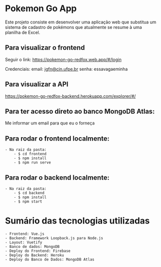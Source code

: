 # Pokemon Go App
Este projeto consiste em desenvolver uma aplicação web que substitua um sistema de cadastro de pokémons que atualmente se resume à uma planilha de Excel. 

## Para visualizar o frontend
Seguir o link: https://pokemon-go-redfox.web.app/#/login

Credenciais:
    email: jgfn@cin.ufpe.br
    senha: essavagaeminha

## Para visualizar a API 
https://pokemon-go-redfox-backend.herokuapp.com/explorer/#/

## Para ter acesso direto ao banco MongoDB Atlas: 
Me informar um email para que eu o forneça

## Para rodar o frontend localmente:
    - Na raiz da pasta:
        - $ cd frontend
        - $ npm install
        - $ npm run serve

## Para rodar o backend localmente:
    - Na raiz da pasta:
        - $ cd backend
        - $ npm install
        - $ npm start

# Sumário das tecnologias utilizadas
    - Frontend: Vue.js
    - Backend: Framework Loopback.js para Node.js
    - Layout: Vuetify 
    - Banco de dados: MongoDB
    - Deploy do Frontend: Firebase
    - Deploy do Backend: Heroku 
    - Deploy do Banco de Dados: MongoDB Atlas